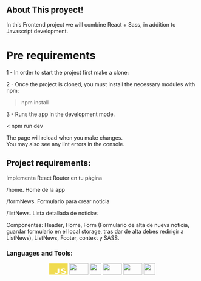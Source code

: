 ## About This proyect!

In this Frontend project we will combine React + Sass, in addition to Javascript development.

# Pre requirements

1 - In order to start the project first make a clone:

2 - Once the project is cloned, you must install the necessary modules with npm:

> npm install

3 - Runs the app in the development mode.

< npm run dev

The page will reload when you make changes.\
You may also see any lint errors in the console.

## Project requirements:

Implementa React Router en tu página

/home. Home de la app

/formNews. Formulario para crear noticia

/listNews. Lista detallada de noticias 

Componentes: Header, Home, Form (Formulario de alta de nueva noticia, guardar formulario en el local storage, tras dar de alta debes redirigir a ListNews), ListNews, Footer, context y SASS.


### Languages and Tools:

<p align="center">
  <img align="center" height="30" width="50" src="https://raw.githubusercontent.com/devicons/devicon/master/icons/javascript/javascript-plain.svg">
  <img align="center"  height="30" width="50" src="https://cdn.jsdelivr.net/gh/devicons/devicon/icons/git/git-original.svg">
  <img align="center" height="30" width="30" src="https://cdn.svgporn.com/logos/visual-studio-code.svg">
  <img align="center"  height="30" width="50" src="https://cdn.jsdelivr.net/gh/devicons/devicon/icons/github/github-original.svg">
  <img align="center" height="30" width="50" src="https://cdn.jsdelivr.net/gh/devicons/devicon/icons/npm/npm-original-wordmark.svg">
  <img align="center"  height="30" width="30" src="https://upload.wikimedia.org/wikipedia/commons/thumb/a/a7/React-icon.svg/2300px-React-icon.svg.png">
